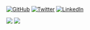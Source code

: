 <p>
  <a href="https://github.com/thepylot"><img src="https://img.shields.io/github/followers/thepylot.svg?label=GitHub&style=social" alt="GitHub"></a>
  <a href="https://twitter.com/thepylot"><img src="https://img.shields.io/twitter/follow/thepylot?label=Twitter&style=social" alt="Twitter"></a>
  <a href="https://www.linkedin.com/in/rashid-maharramli-49b2b7172"><img src="https://img.shields.io/badge/LinkedIn--_.svg?style=social&logo=linkedin" alt="LinkedIn"></a>
</p>
<img src="https://github-readme-stats.vercel.app/api?username=thepylot&show_icons=true&count_private=true&theme=algolia">
<img src="https://github-readme-stats.vercel.app/api/top-langs/?username=thepylot&layout=compact&theme=algolia&card_width=445">
